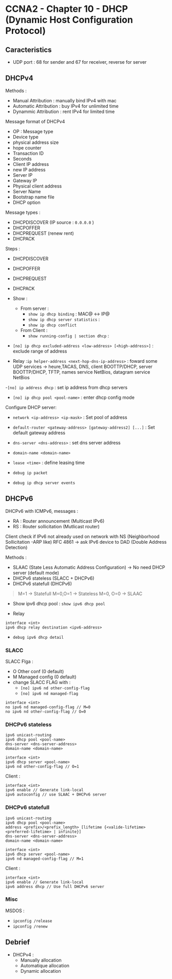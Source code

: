# CCNA2 - Chapter 10 - DHCP (Dynamic Host Configuration Protocol)
## Caracteristics
- UDP port : 68 for sender and 67 for receiver, reverse for server

## DHCPv4
Methods :
- Manual Attribution : manually bind IPv4 with mac
- Automatic Attribution : buy IPv4 for unlimited time
- Dynammic Attribution : rent IPv4 for limited time

Message format of DHCPv4
- OP : Message type
- Device type
- physical address size  
- hope counter
- Transaction ID
- Seconds
- Client IP address
- new IP address
- Server IP
- Gateway IP
- Physical client address
- Server Name
- Bootstrap name file
- DHCP option

Message types :
- DHCPDISCOVER (IP source : `0.0.0.0` )
- DHCPOFFER
- DHCPREQUEST (renew rent)
- DHCPACK

Steps :
- DHCPDISCOVER
- DHCPOFFER
- DHCPREQUEST
- DHCPACK

- Show :
  - From server :
    - `show ip dhcp binding` : MAC@ <-> IP@
    - `show ip dhcp server statistics` :
    - `show ip dhcp conflict`
  - From Client :
    - `show running-config | section dhcp` :

- `[no] ip dhcp excluded-address <low-address> [<high-address>]` : exclude range of address

-  Relay :`ip helper-address <next-hop-dns-ip-address>` : foward some UDP services -> heure,TACAS, DNS, client BOOTTP/DHCP,  server BOOTTP/DHCP, TFTP, names service NetBios, datagram service NetBios

-`[no] ip address dhcp` : set ip address from dhcp servers

- `[no] ip dhcp pool <pool-name>` : enter dhcp config mode

 Configure DHCP server:
- `network <ip-address> <ip-mask>` : Set pool of address
- `default-router <gateway-address> [gateway-address2] [...]` : Set default gateway address
- `dns-server <dns-address>` : set dns server address
- `domain-name <domain-name>`
- `lease <time>` : define leasing time

- `debug ip packet`
- `debug ip dhcp server events`

## DHCPv6
DHCPv6 with ICMPv6, messages :
- RA : Router announcement (Multicast IPv6)
- RS : Router sollicitation (Mutlicast router)

Client check if IPv6 not already used on network with NS (Neighborhood Sollicitation -ARP like)
RFC 4861 -> ask IPv6 device to DAD (Double Address Detection)

Methods :
- SLAAC (State Less Automatic Address Configuration) -> No need DHCP server (default mode)
- DHCPv6 stateless (SLACC + DHCPv6)
- DHCPv6 statefull (DHCPv6)


>  M=1 -> Statefull
>  M=0,O=1 -> Stateless
>  M=0, O=0 -> SLAAC

- Show ipv6 dhcp pool : `show ipv6 dhcp pool`

- Relay
```
interface <int>
ipv6 dhcp relay destination <ipv6-address>
```
- `debug ipv6 dhcp detail`
### SLACC

SLACC Flga :
- O Other conf (0 default)
- M Managed config (0 default)
- change SLACC FLAG with :
  - `[no] ipv6 nd other-config-flag `
  - `[no] ipv6 nd managed-flag `

```
interface <int>
no ipv6 nd managed-config-flag // M=0
no ipv6 nd other-config-flag // O=0
```

### DHCPv6 stateless
```
ipv6 unicast-routing
ipv6 dhcp pool <pool-name>
dns-server <dns-server-address>
domain-name <domain-name>

interface <int>
ipv6 dhcp server <pool-name>
ipv6 nd other-config-flag // O=1
```

Client :
```
interface <int>
ipv6 enable // Generate link-local
ipv6 autoconfig // use SLAAC + DHCPv6 server
```
### DHCPv6 statefull
```
ipv6 unicast-routing
ipv6 dhcp pool <pool-name>
address <prefix>/<prefix_length> [lifetime {<valide-lifetime> <preferred-lifetime> | infinite}]
dns-server <dns-server-address>
domain-name <domain-name>

interface <int>
ipv6 dhcp server <pool-name>
ipv6 nd managed-config-flag // M=1
```

Client :
```
interface <int>
ipv6 enable // Generate link-local
ipv6 address dhcp // Use full DHCPv6 server
```
### Misc
MSDOS :
- `ipconfig /release`
- `ipconfig /renew`

## Debrief
- DHCPv4 :
  - Manually allocation
  - Automatique allocation
  - Dynamic allocation
